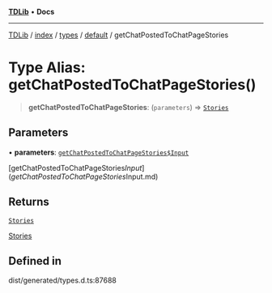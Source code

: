 [**TDLib**](../../../../../../README.md) • **Docs**

***

[TDLib](../../../../../../modules.md) / [index](../../../../../README.md) / [types](../../../README.md) / [default](../README.md) / getChatPostedToChatPageStories

# Type Alias: getChatPostedToChatPageStories()

> **getChatPostedToChatPageStories**: (`parameters`) => [`Stories`](Stories.md)

## Parameters

• **parameters**: [`getChatPostedToChatPageStories$Input`](getChatPostedToChatPageStories$Input.md)

[getChatPostedToChatPageStories$Input](getChatPostedToChatPageStories$Input.md)

## Returns

[`Stories`](Stories.md)

[Stories](Stories.md)

## Defined in

dist/generated/types.d.ts:87688
